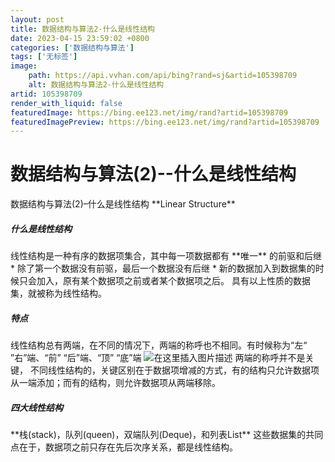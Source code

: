 ```yaml
---
layout: post
title: 数据结构与算法2-什么是线性结构
date: 2023-04-15 23:59:02 +0800
categories: ['数据结构与算法']
tags: ['无标签']
image:
    path: https://api.vvhan.com/api/bing?rand=sj&artid=105398709
    alt: 数据结构与算法2-什么是线性结构
artid: 105398709
render_with_liquid: false
featuredImage: https://bing.ee123.net/img/rand?artid=105398709
featuredImagePreview: https://bing.ee123.net/img/rand?artid=105398709
---
```


# 数据结构与算法(2)--什么是线性结构
数据结构与算法(2)–什么是线性结构
\*\*Linear Structure\*\*
##### 什么是线性结构
线性结构是一种有序的数据项集合，其中每一项数据都有
\*\*唯一\*\*
的前驱和后继
\* 除了第一个数据没有前驱，最后一个数据没有后继
\* 新的数据加入到数据集的时候只会加入，原有某个数据项之前或者某个数据项之后。
具有以上性质的数据集，就被称为线性结构。
##### 特点
线性结构总有两端，在不同的情况下，两端的称呼也不相同。有时候称为“左“ ”右”端、“前” “后”端、“顶” “底”端
![在这里插入图片描述](https://i-blog.csdnimg.cn/blog\_migrate/0776e8664401258e386d15d4e16c572f.png)
两端的称呼并不是关键， 不同线性结构的，关键区别在于数据项增减的方式，有的结构只允许数据项从一端添加；而有的结构，则允许数据项从两端移除。
##### 四大线性结构
\*\*栈(stack)，队列(queen)，双端队列(Deque)，和列表List\*\*
这些数据集的共同点在于，数据项之前只存在先后次序关系，都是线性结构。